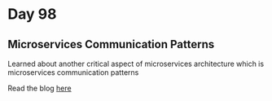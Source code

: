 # Day 98

## Microservices Communication Patterns

Learned about another critical aspect of microservices architecture which is microservices communication patterns

Read the blog [here](https://rufilboy.hashnode.dev/day-98-microservices-communication-patterns)

